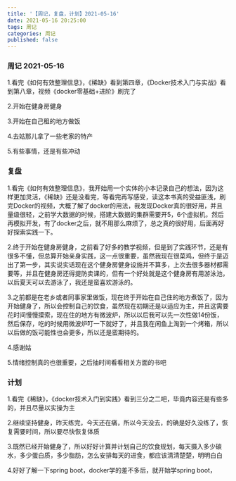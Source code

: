 ```yaml
---
title: '【周记，复盘，计划】2021-05-16'
date: 2021-05-16 20:25:00
tags: 周记
categories: 周记
published: false
---
```


### 周记 2021-05-16
1.看完《如何有效整理信息》，《稀缺》看到第四章，《Docker技术入门与实战》看到第八章，视频《docker零基础+进阶》刷完了

2.开始在健身房健身

3.开始在自己租的地方做饭

4.去姑那儿拿了一些老家的特产

5.有些事情，还是有些冲动

### 复盘
1.看完《如何有效整理信息》，我开始用一个实体的小本记录自己的想法，因为这样更加灵活，《稀缺》还是没看完，等看完再写感受，读这本书真的受益匪浅，刷完Docker的视频，大概了解了docker的用法，我发现Docker真的很好用，并且量级很轻，之前学大数据的时候，搭建大数据的集群需要开5，6个虚拟机，然后再模拟开发，有了docker之后，就不用那么麻烦了，总之真的很好用，后面再好好探索实践一下。

2.终于开始在健身房健身，之前看了好多的教学视频，但是到了实践环节，还是有很多不懂，但总算开始亲身实践，这一点很重要，虽然我现在很菜鸡，但终于是迈出了第一步，其实说实话现在这个健身房健身设施并不算多，上次去很多器材都需要等，并且在健身房还得提防卖课的，但有一个好处就是这个健身房有用游泳池，以后夏天可以去游泳了，我还是蛮喜欢游泳的。

3.之前都是在老乡或者同事家里做饭，现在终于开始在自己住的地方煮饭了，因为开始健身了，所以会控制自己的饮食，虽然现在初期还是以适应为主，并且这需要花时间慢慢摸索，现在住的地方有微波炉，所以以后我可以先一次性做14份饭，然后保存，吃的时候用微波炉叮一下就好了，并且我在闲鱼上淘到一个烤箱，所以以后做的饭可能性也会更多，所以还是蛮期待的。

4.感谢姑

5.情绪控制真的也很重要，之后抽时间看看相关方面的书吧

### 计划

1.看完《稀缺》，《docker技术入门到实践》看到三分之二吧，毕竟内容还是有些多的，并且尽量以实操为主

2.继续坚持健身，昨天练完，今天还在痛，所以今天没去，的确是好久没练了，恢复需要时间，所以要尽快恢复体质

3.既然已经开始健身了，所以好好计算并计划自己的饮食规划，每天摄入多少碳水，多少蛋白质，多少脂肪，怎么安排每天的进食，都应该清清楚楚，明明白白

4.好好了解一下spring boot，docker学的差不多后，就开始学spring boot，